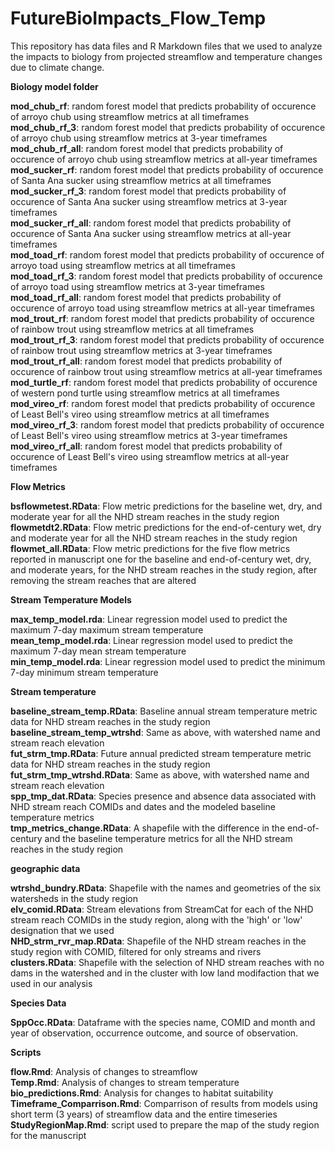 # FutureBioImpacts_Flow_Temp  

This repository has data files and R Markdown files that we used to analyze the impacts to biology from projected streamflow and temperature changes due to climate change.  

**Biology model folder**   
  
**mod_chub_rf**: random forest model that predicts probability of occurence of arroyo chub using streamflow metrics at all timeframes   
**mod_chub_rf_3**: random forest model that predicts probability of occurence of arroyo chub using streamflow metrics at 3-year timeframes   
**mod_chub_rf_all**: random forest model that predicts probability of occurence of arroyo chub using streamflow metrics at all-year timeframes   
**mod_sucker_rf**: random forest model that predicts probability of occurence of Santa Ana sucker using streamflow metrics at all timeframes   
**mod_sucker_rf_3**: random forest model that predicts probability of occurence of Santa Ana sucker using streamflow metrics at 3-year timeframes   
**mod_sucker_rf_all**: random forest model that predicts probability of occurence of Santa Ana sucker using streamflow metrics at all-year timeframes   
**mod_toad_rf**: random forest model that predicts probability of occurence of arroyo toad using streamflow metrics at all timeframes   
**mod_toad_rf_3**: random forest model that predicts probability of occurence of arroyo toad using streamflow metrics at 3-year timeframes  
**mod_toad_rf_all**: random forest model that predicts probability of occurence of arroyo toad using streamflow metrics at all-year timeframes  
**mod_trout_rf**: random forest model that predicts probability of occurence of rainbow trout using streamflow metrics at all timeframes  
**mod_trout_rf_3**: random forest model that predicts probability of occurence of rainbow trout using streamflow metrics at 3-year timeframes  
**mod_trout_rf_all**: random forest model that predicts probability of occurence of rainbow trout using streamflow metrics at all-year timeframes  
**mod_turtle_rf**: random forest model that predicts probability of occurence of western pond turtle using streamflow metrics at all   timeframes  
**mod_vireo_rf**: random forest model that predicts probability of occurence of Least Bell's vireo using streamflow metrics at all timeframes  
**mod_vireo_rf_3**: random forest model that predicts probability of occurence of Least Bell's vireo using streamflow metrics at 3-year timeframes  
**mod_vireo_rf_all**: random forest model that predicts probability of occurence of Least Bell's vireo using streamflow metrics at all-year timeframes  



**Flow Metrics**  
  
**bsflowmetest.RData**: Flow metric predictions for the baseline wet, dry, and moderate year for all the NHD stream reaches in the study region   
**flowmetdt2.RData**: Flow metric predictions for the end-of-century wet, dry and moderate year for all the NHD stream reaches in the study region  
**flowmet_all.RData**: Flow metric predictions for the five flow metrics reported in manuscript one for the baseline and end-of-century wet, dry, and moderate years, for the NHD stream reaches in the study region, after removing the stream reaches that are altered  



**Stream Temperature Models**  
  
**max_temp_model.rda**: Linear regression model used to predict the maximum 7-day maximum stream temperature  
**mean_temp_model.rda**: Linear regression model used to predict the maximum 7-day mean stream temperature  
**min_temp_model.rda**: Linear regression model used to predict the  minimum 7-day minimum stream temperature  



**Stream temperature**  
  
**baseline_stream_temp.RData**:  Baseline annual stream temperature metric data for NHD stream reaches in the study region  
**baseline_stream_temp_wtrshd**:  Same as above, with watershed name and stream reach elevation   
**fut_strm_tmp.RData**:  Future annual predicted stream temperature metric data for NHD stream reaches in the study region  
**fut_strm_tmp_wtrshd.RData**:  Same as above, with watershed name and stream reach elevation   
**spp_tmp_dat.RData**:  Species presence and absence data associated with NHD stream reach COMIDs and dates and the modeled baseline temperature metrics  
**tmp_metrics_change.RData**: A shapefile with the difference in the end-of-century and the baseline temperature metrics for all the NHD stream reaches in the study region  



**geographic data**  
  
**wtrshd_bundry.RData**:  Shapefile with the names and geometries of the six watersheds in the study region  
**elv_comid.RData**: Stream elevations from StreamCat for each of the NHD stream reach COMIDs in the study region, along with the 'high' or 'low' designation that we used  
**NHD_strm_rvr_map.RData**: Shapefile of the NHD stream reaches in the study region with COMID, filtered for only streams and rivers  
**clusters.RData**: Shapefile with the selection of NHD stream reaches with no dams in the watershed and in the cluster with low land modifaction that we used in our analysis



**Species Data**

**SppOcc.RData**:  Dataframe with the species name, COMID and month and year of observation, occurrence outcome, and source of observation.



**Scripts**  
  
**flow.Rmd**: Analysis of changes to streamflow  
**Temp.Rmd**:  Analysis of changes to stream temperature  
**bio_predictions.Rmd**:  Analysis for changes to habitat suitability  
**Timeframe_Comparrison.Rmd**:  Comparrison of results from models using short term (3 years) of streamflow data and the entire timeseries  
**StudyRegionMap.Rmd**: script used to prepare the map of the study region for the manuscript
